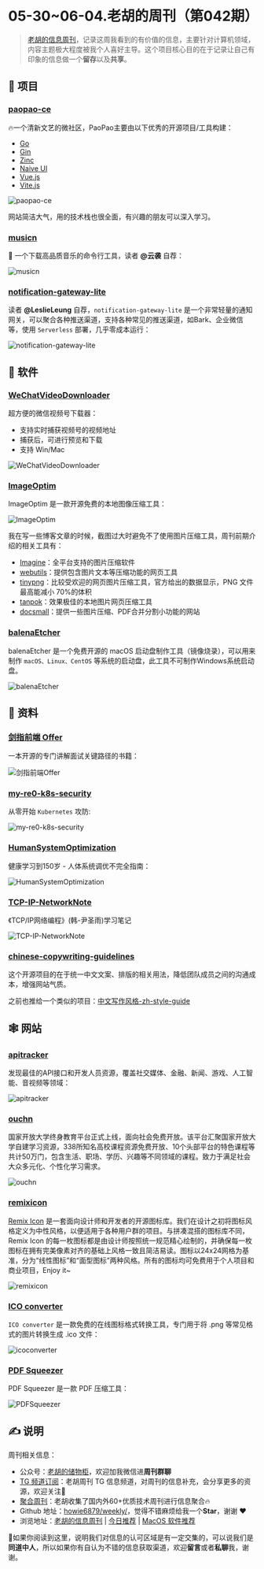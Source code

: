 # 05-30~06-04.老胡的周刊（第042期）

> [老胡的信息周刊](https://weekly.howie6879.com/)，记录这周我看到的有价值的信息，主要针对计算机领域，内容主题极大程度被我个人喜好主导。这个项目核心目的在于记录让自己有印象的信息做一个**留存**以及**共享**。

## 🎯 项目

### [paopao-ce](https://github.com/rocboss/paopao-ce)

🔥一个清新文艺的微社区，PaoPao主要由以下优秀的开源项目/工具构建：

- [Go](https://go.dev/)
- [Gin](https://gin-gonic.com/)
- [Zinc](https://zinclabs.io/)
- [Naive UI](https://www.naiveui.com/)
- [Vue.js](https://vuejs.org/)
- [Vite.js](https://vitejs.dev/)

![paopao-ce](https://images-1252557999.file.myqcloud.com/uPic/paopao-ce.jpeg)

网站简洁大气，用的技术栈也很全面，有兴趣的朋友可以深入学习。

### [musicn](https://github.com/zonemeen/musicn)

🎵 一个下载高品质音乐的命令行工具，读者 **@云袭** 自荐：

![musicn](https://images-1252557999.file.myqcloud.com/uPic/musicn.gif)

### [notification-gateway-lite](https://github.com/LeslieLeung/notification-gateway-lite)

读者 **@LeslieLeung** 自荐，`notification-gateway-lite` 是一个非常轻量的通知网关，可以聚合各种推送渠道，支持各种常见的推送渠道，如Bark、企业微信等，使用 `Serverless` 部署，几乎零成本运行：

![notification-gateway-lite](https://images-1252557999.file.myqcloud.com/uPic/notification-gateway-lite.jpg)

## 🤖 软件

### [WeChatVideoDownloader](https://github.com/lecepin/WeChatVideoDownloader)

超方便的微信视频号下载器：

- 支持实时捕获视频号的视频地址
- 捕获后，可进行预览和下载
- 支持 Win/Mac

![WeChatVideoDownloader](https://images-1252557999.file.myqcloud.com/uPic/WeChatVideoDownloader.png)

### [ImageOptim](https://github.com/ImageOptim/ImageOptim)

ImageOptim 是一款开源免费的本地图像压缩工具：

![ImageOptim](https://images-1252557999.file.myqcloud.com/uPic/ImageOptim.jpg)

我在写一些博客文章的时候，截图过大时避免不了使用图片压缩工具，周刊前期介绍的相关工具有：

- [Imagine](https://weekly.howie6879.com/2022/01-31~02-05.%E6%88%91%E7%9A%84%E5%91%A8%E5%88%8A%EF%BC%88%E7%AC%AC025%E6%9C%9F%EF%BC%89.html?h=%E5%8E%8B%E7%BC%A9#imagine)：全平台支持的图片压缩软件
- [webutils](https://weekly.howie6879.com/2022/01-31~02-05.%E6%88%91%E7%9A%84%E5%91%A8%E5%88%8A%EF%BC%88%E7%AC%AC025%E6%9C%9F%EF%BC%89.html?h=%E5%8E%8B%E7%BC%A9#webutils)：提供包含图片文本等压缩功能的网页工具
- [tinypng](https://weekly.howie6879.com/2022/01-31~02-05.%E6%88%91%E7%9A%84%E5%91%A8%E5%88%8A%EF%BC%88%E7%AC%AC025%E6%9C%9F%EF%BC%89.html?h=%E5%8E%8B%E7%BC%A9#tinypng)：比较受欢迎的网页图片压缩工具，官方给出的数据显示，PNG 文件最高能减小 70%的体积
- [tanpok](https://weekly.howie6879.com/2021/11-15~11-21.%E6%88%91%E7%9A%84%E5%91%A8%E5%88%8A%EF%BC%88%E7%AC%AC014%E6%9C%9F%EF%BC%89.html?h=%E5%8E%8B%E7%BC%A9#tanpok)：效果极佳的本地图片网页压缩工具
- [docsmall](https://weekly.howie6879.com/2021/10-18~10-24.%E6%88%91%E7%9A%84%E5%91%A8%E5%88%8A%EF%BC%88%E7%AC%AC010%E6%9C%9F%EF%BC%89.html?h=%E5%8E%8B%E7%BC%A9#vue-color-avatar)：提供一些图片压缩、PDF合并分割小功能的网站

### [balenaEtcher](https://github.com/balena-io/etcher)

balenaEtcher 是一个免费开源的 macOS 启动盘制作工具（镜像烧录），可以用来制作 `macOS、Linux、CentOS` 等系统的启动盘，此工具不可制作Windows系统启动盘。

![balenaEtcher](https://images-1252557999.file.myqcloud.com/uPic/balenaEtcher.jpg)

## 👀 资料

### [剑指前端 Offer](https://github.com/hzfe/awesome-interview)

一本开源的专门讲解面试关键路径的书籍：

![剑指前端Offer](https://images-1252557999.file.myqcloud.com/uPic/%E5%89%91%E6%8C%87%E5%89%8D%E7%AB%AF%20Offer.jpg)

### [my-re0-k8s-security](https://github.com/neargle/my-re0-k8s-security)

从零开始 `Kubernetes` 攻防:

![my-re0-k8s-security](https://images-1252557999.file.myqcloud.com/uPic/my-re0-k8s-security.jpg)

### [HumanSystemOptimization](https://github.com/zijie0/HumanSystemOptimization)

健康学习到150岁 - 人体系统调优不完全指南：

![HumanSystemOptimization](https://images-1252557999.file.myqcloud.com/uPic/HumanSystemOptimization.jpg)

### [TCP-IP-NetworkNote](https://github.com/riba2534/TCP-IP-NetworkNote)

《TCP/IP网络编程》(韩-尹圣雨)学习笔记

![TCP-IP-NetworkNote](https://images-1252557999.file.myqcloud.com/uPic/TCP-IP-NetworkNote.jpg)

### [chinese-copywriting-guidelines](https://github.com/sparanoid/chinese-copywriting-guidelines/blob/master/README.zh-Hans.md)

这个开源项目的在于统一中文文案、排版的相关用法，降低团队成员之间的沟通成本，增强网站气质。

之前也推给一个类似的项目：[中文写作风格-zh-style-guide](https://weekly.howie6879.com/2022/05-02~05-07.%E6%88%91%E7%9A%84%E5%91%A8%E5%88%8A%EF%BC%88%E7%AC%AC038%E6%9C%9F%EF%BC%89.html?h=%E6%8E%92%E7%89%88#zh-style-guide)

## 🕸 网站

### [apitracker](https://apitracker.io/)

发现最佳的API接口和开发人员资源，覆盖社交媒体、金融、新闻、游戏、人工智能、音视频等领域：

![apitracker](https://images-1252557999.file.myqcloud.com/uPic/apitracker.jpg)

### [ouchn](https://le.ouchn.cn/#/home)

国家开放大学终身教育平台正式上线，面向社会免费开放。该平台汇聚国家开放大学自建学习资源，338所知名高校课程资源免费开放、10个头部平台的特色课程等共计50万门，包含生活、职场、学历、兴趣等不同领域的课程。致力于满足社会大众多元化、个性化学习需求。

![ouchn](https://images-1252557999.file.myqcloud.com/uPic/ouchn.jpg)

### [remixicon](https://remixicon.com/)

[Remix Icon](https://github.com/Remix-Design/RemixIcon/blob/master/README_CN.md) 是一套面向设计师和开发者的开源图标库。我们在设计之初将图标风格定义为中性风格，以便适用于各种用户群的项目。与拼凑混搭的图标库不同，Remix Icon 的每一枚图标都是由设计师按照统一规范精心绘制的，并确保每一枚图标在拥有完美像素对齐的基础上风格一致且简洁易读。图标以24x24网格为基准，分为“线性图标”和“面型图标”两种风格。所有的图标均可免费用于个人项目和商业项目，Enjoy it~

![remixicon](https://images-1252557999.file.myqcloud.com/uPic/remixicon.jpg)

### [ICO converter](https://www.icoconverter.com/)

`ICO converter` 是一款免费的在线图标格式转换工具，专门用于将 .png 等常见格式的图片转换生成 .ico 文件：

![icoconverter](https://images-1252557999.file.myqcloud.com/uPic/icoconverter.jpg)

### [PDF Squeezer](https://www.witt-software.com/pdfsqueezer/)

PDF Squeezer 是一款 PDF 压缩工具：

![PDFSqueezer](https://images-1252557999.file.myqcloud.com/uPic/PDF%20Squeezer.jpg)

## ✍️ 说明

周刊相关信息：

- 公众号：[老胡的储物柜](https://images-1252557999.file.myqcloud.com/uPic/ETIbMe.jpg)，欢迎加我微信进**周刊群聊**
- [TG 频道订阅](https://t.me/howie_weekly)：老胡周刊 TG 信息频道，对周刊的信息补充，会分享更多的资源，欢迎关注👏
- [聚合周刊](https://www.fre321.com/weekly)：老胡收集了国内外60+优质技术周刊进行信息聚合🔥
- Github 地址：[howie6879/weekly/](https://github.com/howie6879/weekly/)，觉得不错麻烦给我一个**Star**，谢谢 ❤️
- 浏览地址：[老胡的信息周刊](https://weekly.howie6879.com) | [今日推荐](https://weekly.howie6879.com/recommend/index.html) | [MacOS 软件推荐](https://weekly.howie6879.com/soft/mac.html)

🙌如果你阅读到这里，说明我们对信息的认可区域是有一定交集的，可以说我们是**同道中人**，所以如果你有自认为不错的信息获取渠道，欢迎**留言**或者**私聊**我，谢谢。
